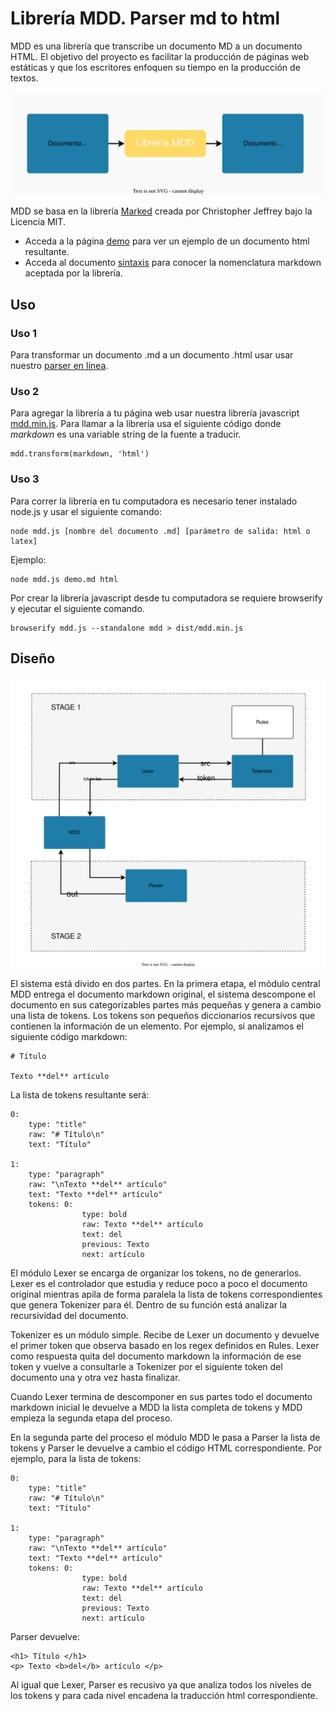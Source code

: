 # Librería MDD. Parser md to html

MDD es una librería que transcribe un documento MD a un documento HTML. El objetivo del proyecto es facilitar la producción de páginas web estáticas y que los escritores enfoquen su tiempo en la producción de textos. 

![Librería MDD](images/mdd.svg)

MDD se basa en la librería [Marked](https://github.com/markedjs/marked) creada por Christopher Jeffrey bajo la Licencia MIT.

- Acceda a la página [demo](https://laylah-rain.github.io/mdd/demo/demo.html) para ver un ejemplo de un documento html resultante. 
- Acceda al documento [sintaxis](syntax.md) para conocer la nomenclatura markdown aceptada por la librería. 


## Uso 

### Uso 1 

Para transformar un documento .md a un documento .html usar usar nuestro [parser en línea](https://laylah-rain.github.io/mdd/demo/mdd.html). 

### Uso 2

Para agregar la librería a tu página web usar nuestra librería javascript [mdd.min.js](/dist/mdd.min.js). Para llamar a la librería usa el siguiente código donde *markdown* es una variable string de la fuente a traducir. 

```
mdd.transform(markdown, 'html')

```

### Uso 3

Para correr la librería en tu computadora es necesario tener instalado node.js y usar el siguiente comando:

```
node mdd.js [nombre del documento .md] [parámetro de salida: html o latex]
```  

Ejemplo:

```
node mdd.js demo.md html
```

Por crear la librería javascript desde tu computadora se requiere browserify y ejecutar el siguiente comando. 

```
browserify mdd.js --standalone mdd > dist/mdd.min.js
```


## Diseño

![Diseño](images/design.svg)

El sistema está divido en dos partes. En la primera etapa, el módulo central MDD entrega el documento markdown original, el sistema descompone el documento en sus categorizables partes más pequeñas y genera a cambio una lista de tokens. Los tokens son pequeños diccionarios recursivos que contienen la información de un elemento. Por ejemplo, si analizamos el siguiente código markdown:

```
# Título

Texto **del** artículo
```

La lista de tokens resultante será:

```
0:
    type: "title"
    raw: "# Título\n"
    text: "Título"
    
1: 
    type: "paragraph"
    raw: "\nTexto **del** artículo"
    text: "Texto **del** artículo"
    tokens: 0: 
                type: bold
                raw: Texto **del** artículo
                text: del
                previous: Texto
                next: artículo
```

El módulo Lexer se encarga de organizar los tokens, no de generarlos. Lexer es el controlador que estudia y reduce poco a poco el documento original mientras apila de forma paralela la lista de tokens correspondientes que genera Tokenizer para él. Dentro de su función está analizar la recursividad del documento.

Tokenizer es un módulo simple. Recibe de Lexer un documento y devuelve el primer token que observa basado en los regex definidos en Rules. Lexer como respuesta quita del documento markdown la información de ese token y vuelve a consultarle a Tokenizer por el siguiente token del documento una y otra vez hasta finalizar.

Cuando Lexer termina de descomponer en sus partes todo el documento markdown inicial le devuelve a MDD la lista completa de tokens y MDD empieza la segunda etapa del proceso. 

En la segunda parte del proceso el módulo MDD le pasa a Parser la lista de tokens y Parser le devuelve a cambio el código HTML correspondiente. Por ejemplo, para la lista de tokens:

```
0:
    type: "title"
    raw: "# Título\n"
    text: "Título"
    
1: 
    type: "paragraph"
    raw: "\nTexto **del** artículo"
    text: "Texto **del** artículo"
    tokens: 0: 
                type: bold
                raw: Texto **del** artículo
                text: del
                previous: Texto
                next: artículo
```

Parser devuelve:

```
<h1> Título </h1>
<p> Texto <b>del</b> artículo </p>
```

Al igual que Lexer, Parser es recusivo ya que analiza todos los niveles de los tokens y para cada nivel encadena la traducción html correspondiente. 
